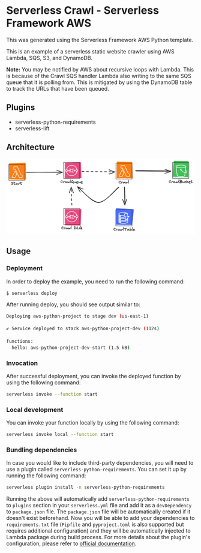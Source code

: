 <!--
title: 'AWS Python Example'
description: 'This template demonstrates how to deploy a Python function running on AWS Lambda using the traditional Serverless Framework.'
layout: Doc
framework: v3
platform: AWS
language: python
priority: 2
authorLink: 'https://github.com/serverless'
authorName: 'Serverless, inc.'
authorAvatar: 'https://avatars1.githubusercontent.com/u/13742415?s=200&v=4'
-->


# Serverless Crawl - Serverless Framework AWS

This was generated using the Serverless Framework AWS Python template. 

This is an example of a serverless static website crawler using AWS Lambda, SQS, S3, and DynamoDB. 

**Note:** You may be notified by AWS about recursive  loops with Lambda. This is because of the Crawl SQS handler Lambda also writing to the same SQS queue that it is polling from. This is mitigated by using the DynamoDB table to track the URLs that have been queued.

## Plugins
- serverless-python-requirements
- serverless-lift

## Architecture
![diagram](./images/serverlessCrawl.png)

## Usage

### Deployment

In order to deploy the example, you need to run the following command:

```
$ serverless deploy
```

After running deploy, you should see output similar to:

```bash
Deploying aws-python-project to stage dev (us-east-1)

✔ Service deployed to stack aws-python-project-dev (112s)

functions:
  hello: aws-python-project-dev-start (1.5 kB)
```

### Invocation

After successful deployment, you can invoke the deployed function by using the following command:

```bash
serverless invoke --function start
```

### Local development

You can invoke your function locally by using the following command:

```bash
serverless invoke local --function start
```

### Bundling dependencies

In case you would like to include third-party dependencies, you will need to use a plugin called `serverless-python-requirements`. You can set it up by running the following command:

```bash
serverless plugin install -n serverless-python-requirements
```

Running the above will automatically add `serverless-python-requirements` to `plugins` section in your `serverless.yml` file and add it as a `devDependency` to `package.json` file. The `package.json` file will be automatically created if it doesn't exist beforehand. Now you will be able to add your dependencies to `requirements.txt` file (`Pipfile` and `pyproject.toml` is also supported but requires additional configuration) and they will be automatically injected to Lambda package during build process. For more details about the plugin's configuration, please refer to [official documentation](https://github.com/UnitedIncome/serverless-python-requirements).

